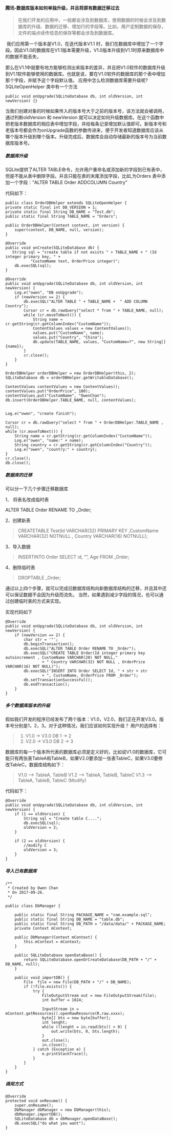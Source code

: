 #### 腾讯-数据库版本如何单独升级，并且将原有数据迁移过去

> 在我们开发的应用中，一般都会涉及到数据库，使用数据的时候会涉及到数据库的升级、数据的迁移、增加行的字段等。比如，用户定制数据的保存，文件的端点续传信息的保存等都会涉及到数据库。
>

​	我们应用第一个版本是V1.0，在迭代版本V1.1 时，我们在数据库中增加了一个字段。因此V1.0的数据库在V1.1版本需要升级，V1.0版本升级到V1.1时原来数据库中的数据不能丢失，

​	那么在V1.1中就要有地方能够检测出来版本的差异，并且把V1.0软件的数据库升级到V1.1软件能够使用的数据库。也就是说，要在V1.0软件的数据库的那个表中增加那个字段，并赋予这个字段默认值。 
应用中怎么检测数据库需要升级呢? SQLiteOpenHelper 类中有一个方法

```
public void onUpgrade(SQLiteDatabase db, int oldVersion, int newVersion) {}
```



​	当我们创建对象的时候如果传入的版本号大于之前的版本号，该方法就会被调用，通过判断oldVersion 和 newVersion 就可以决定如何升级数据库。在这个函数中把老版本数据库的相应表中增加字段，并给每条记录增加默认值即可。新版本号和老版本号都会作为onUpgrade函数的参数传进来，便于开发者知道数据库应该从哪个版本升级到哪个版本。升级完成后，数据库会自动存储最新的版本号为当前数据库版本号。

##### 数据库升级

SQLite提供了ALTER TABLE命令，允许用户重命名或添加新的字段到已有表中，但是不能从表中删除字段。并且只能在表的末尾添加字段，比如,为Orders 表中添加一个字段：”ALTER TABLE Order ADDCOLUMN Country”

代码如下：


    public class OrderDBHelper extends SQLiteOpenHelper {
    private static final int DB_VERSION = 1;
    private static final String DB_NAME = "Test.db";
    public static final String TABLE_NAME = "Orders";
    
    public OrderDBHelper(Context context, int version) {
        super(context, DB_NAME, null, version);
    }
    
    @Override
    public void onCreate(SQLiteDatabase db) {
       String sql = "create table if not exists " + TABLE_NAME + " (Id integer primary key, " +
               "CustomName text, OrderPrice integer)";
        db.execSQL(sql);
    }
    
    @Override
    public void onUpgrade(SQLiteDatabase db, int oldVersion, int newVersion) {
        Log.e("owen", "DB onUpgrade");
        if (newVersion == 2) {
            db.execSQL("ALTER TABLE " + TABLE_NAME +  " ADD COLUMN Country");
            Cursor cr = db.rawQuery("select * from " + TABLE_NAME, null);
            while (cr.moveToNext()) {
                String name = cr.getString(cr.getColumnIndex("CustomName"));
                ContentValues values = new ContentValues();
                values.put("CustomName", name);
                values.put("Country", "China");
                db.update(TABLE_NAME, values, "CustomName=?", new String[] {name});
            }
            cr.close();
        }
    }
```
OrderDBHelper orderDBHelper = new OrderDBHelper(this, 2);
SQLiteDatabase db = orderDBHelper.getWritableDatabase();

ContentValues contentValues = new ContentValues();
contentValues.put("OrderPrice", 100);
contentValues.put("CustomName", "OwenChan");
db.insert(OrderDBHelper.TABLE_NAME, null, contentValues);


Log.e("owen", "create finish");

Cursor cr = db.rawQuery("select * from " + OrderDBHelper.TABLE_NAME , null);
while (cr.moveToNext()) {
    String name = cr.getString(cr.getColumnIndex("CustomName"));
    Log.e("owen", "name:" + name);
    String country = cr.getString(cr.getColumnIndex("Country"));
    Log.e("owen", "country:" + country);
}
cr.close();
db.close();

```





##### 数据库的迁移

可以分一下几个步骤迁移数据库

1、 将表名改成临时表

ALTER TABLE Order RENAME TO _Order;

2、创建新表

> CREATETABLE Test(Id VARCHAR(32) PRIMARY KEY ,CustomName VARCHAR(32) NOTNULL , Country VARCHAR(16) NOTNULL);
>

3、导入数据

> INSERTINTO Order SELECT id, “”, Age FROM _Order;
>

4、删除临时表

> DROPTABLE _Order;
>

通过以上四个步骤，就可以完成旧数据库结构向新数据库结构的迁移，并且其中还可以保证数据不会因为升级而流失。 
当然，如果遇到减少字段的情况，也可以通过创建临时表的方式来实现。

实现代码如下

```
@Override
public void onUpgrade(SQLiteDatabase db, int oldVersion, int newVersion) {
    if (newVersion == 2) {
        char str = '"';
        db.beginTransaction();
        db.execSQL("ALTER TABLE Order RENAME TO _Order");
        db.execSQL("CREATE TABLE Order(Id integer primary key autoincrement , CustomName VARCHAR(20) NOT NULL,"
                + " Country VARCHAR(32) NOT NULL , OrderPrice VARCHAR(16) NOT NULL)");
        db.execSQL("INSERT INTO Order SELECT Id, " + str + str
                + ", CustomName, OrderPrice FROM _Order");
        db.setTransactionSuccessful();
        db.endTransaction();
    }
}

```



##### 多个数据库版本的升级

假如我们开发的程序已经发布了两个版本：V1.0，V2.0，我们正在开发V3.0。版本号分别是1，2，3。对于这种情况，我们应该如何实现升级？ 
用户的选择有：

> 1) V1.0 -> V3.0 DB 1 -> 2 
> 2) V2.0 -> V3.0 DB 2 -> 3

数据库的每一个版本所代表的数据库必须是定义好的，比如说V1.0的数据库，它可能只有两张表TableA和TableB，如果V2.0要添加一张表TableC，如果V3.0要修改TableC，数据库结构如下：

> V1.0 —> TableA, TableB 
> V1.2 —> TableA, TableB, TableC 
> V1.3 —> TableA, TableB, TableC (Modify)

代码如下：

```
@Override
public void onUpgrade(SQLiteDatabase db, int oldVersion, int newVersion) {
    if (1 == oldVersion) {
        String sql = "Create table C....";
        db.execSQL(sql);
        oldVersion = 2;
    }

    if (2 == oldVersion) {
        //modify C
        oldVersion = 3;
    }
}

```



##### 导入已有数据库

```
/**
 * Created by Owen Chan
 * On 2017-09-26.
 */

public class DbManager {

    public static final String PACKAGE_NAME = "com.example.sql";
    public static final String DB_NAME = "table.db";
    public static final String DB_PATH = "/data/data/" + PACKAGE_NAME;
    private Context mContext;

    public DbManager(Context mContext) {
        this.mContext = mContext;
    }

    public SQLiteDatabase openDataBase() {
        return SQLiteDatabase.openOrCreateDatabase(DB_PATH + "/" + DB_NAME, null);
    }

    public void importDB() {
        File  file = new File(DB_PATH + "/" + DB_NAME);
        if (!file.exists()) {
            try {
                FileOutputStream out = new FileOutputStream(file);
                int buffer = 1024;

                InputStream in = mContext.getResources().openRawResource(R.raw.xxxx);
                byte[] bts = new byte[buffer];
                int lenght;
                while ((lenght = in.read(bts)) > 0) {
                    out.write(bts, 0, bts.length);
                }
                out.close();
                in.close();
            } catch (Exception e) {
                e.printStackTrace();
            }
        }
    }
}

```



##### 调用方式

```
@Override
protected void onResume() {
    super.onResume();
    DbManager dbManager = new DbManager(this);
    dbManager.importDB();
    SQLiteDatabase db = dbManager.openDataBase();
    db.execSQL("do what you want");
}

```

